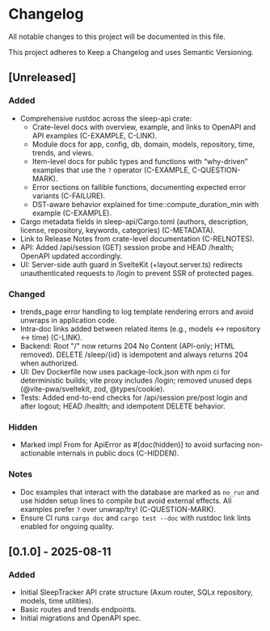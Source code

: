 # Changelog

All notable changes to this project will be documented in this file.

This project adheres to Keep a Changelog and uses Semantic Versioning.

## [Unreleased]

### Added
- Comprehensive rustdoc across the sleep-api crate:
  - Crate-level docs with overview, example, and links to OpenAPI and API examples (C-EXAMPLE, C-LINK).
  - Module docs for app, config, db, domain, models, repository, time, trends, and views.
  - Item-level docs for public types and functions with “why-driven” examples that use the `?` operator (C-EXAMPLE, C-QUESTION-MARK).
  - Error sections on fallible functions, documenting expected error variants (C-FAILURE).
  - DST-aware behavior explained for time::compute_duration_min with example (C-EXAMPLE).
- Cargo metadata fields in sleep-api/Cargo.toml (authors, description, license, repository, keywords, categories) (C-METADATA).
- Link to Release Notes from crate-level documentation (C-RELNOTES).
- API: Added /api/session (GET) session probe and HEAD /health; OpenAPI updated accordingly.
- UI: Server-side auth guard in SvelteKit (+layout.server.ts) redirects unauthenticated requests to /login to prevent SSR of protected pages.

### Changed
- trends_page error handling to log template rendering errors and avoid unwraps in application code.
- Intra-doc links added between related items (e.g., models ↔ repository ↔ time) (C-LINK).
- Backend: Root "/" now returns 204 No Content (API-only; HTML removed). DELETE /sleep/{id} is idempotent and always returns 204 when authorized.
- UI: Dev Dockerfile now uses package-lock.json with npm ci for deterministic builds; vite proxy includes /login; removed unused deps (@vite-pwa/sveltekit, zod, @types/cookie).
- Tests: Added end-to-end checks for /api/session pre/post login and after logout; HEAD /health; and idempotent DELETE behavior.

### Hidden
- Marked impl From<DomainError> for ApiError as #[doc(hidden)] to avoid surfacing non-actionable internals in public docs (C-HIDDEN).

### Notes
- Doc examples that interact with the database are marked as `no_run` and use hidden setup lines to compile but avoid external effects. All examples prefer `?` over unwrap/try! (C-QUESTION-MARK).
- Ensure CI runs `cargo doc` and `cargo test --doc` with rustdoc link lints enabled for ongoing quality.

## [0.1.0] - 2025-08-11
### Added
- Initial SleepTracker API crate structure (Axum router, SQLx repository, models, time utilities).
- Basic routes and trends endpoints.
- Initial migrations and OpenAPI spec.
